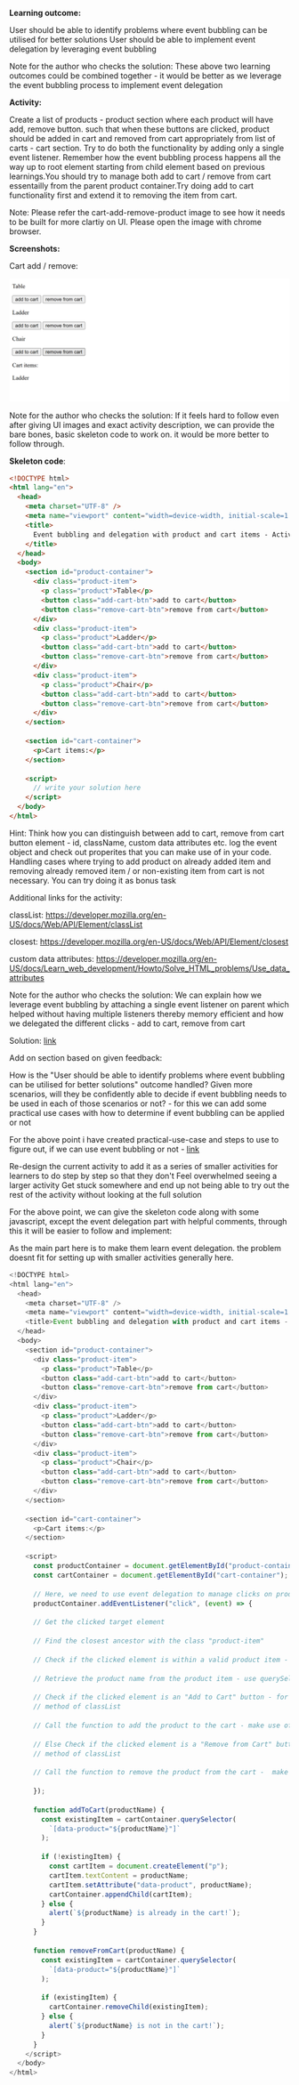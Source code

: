 **Learning outcome:**

User should be able to identify problems where event bubbling can be utilised for better solutions
User should be able to implement event delegation by leveraging event bubbling

Note for the author who checks the solution: These above two learning outcomes could be combined together - it would be better as we leverage the event bubbling process to implement event delegation

**Activity:**

Create a list of products - product section where each product will have add, remove button.
such that when these buttons are clicked, product should be added in cart and removed from cart appropriately from list of carts - cart section. Try to do both the functionality by adding only a single event listener. Remember how the event bubbling process happens all the way up to root element starting from child element based on previous learnings.You should try to manage both add to cart / remove from cart essentailly from the parent product container.Try doing add to cart functionality first and extend it to removing the item from cart.

Note: Please refer the cart-add-remove-product image to see how it needs to be built for
more clartiy on UI. Please open the image with chrome browser.

**Screenshots:**

Cart add / remove:

![cart-add-remove-product img](cart-add-remove-product.png)

Note for the author who checks the solution: If it feels hard to follow even after giving UI images and exact activity description, we can provide the bare bones, basic skeleton code to work on. it would be more better to follow through.

**Skeleton code**:

```html
<!DOCTYPE html>
<html lang="en">
  <head>
    <meta charset="UTF-8" />
    <meta name="viewport" content="width=device-width, initial-scale=1.0" />
    <title>
      Event bubbling and delegation with product and cart items - Activity - 34
    </title>
  </head>
  <body>
    <section id="product-container">
      <div class="product-item">
        <p class="product">Table</p>
        <button class="add-cart-btn">add to cart</button>
        <button class="remove-cart-btn">remove from cart</button>
      </div>
      <div class="product-item">
        <p class="product">Ladder</p>
        <button class="add-cart-btn">add to cart</button>
        <button class="remove-cart-btn">remove from cart</button>
      </div>
      <div class="product-item">
        <p class="product">Chair</p>
        <button class="add-cart-btn">add to cart</button>
        <button class="remove-cart-btn">remove from cart</button>
      </div>
    </section>

    <section id="cart-container">
      <p>Cart items:</p>
    </section>

    <script>
      // write your solution here
    </script>
  </body>
</html>
```

Hint: Think how you can distinguish between add to cart, remove from cart button element - id, className, custom data attributes etc. log the event object and check out properites that you can make use of in your code. Handling cases where trying to add product on already added item and removing already removed item / or non-existing item from cart is not necessary. You can try doing it as bonus task

Additional links for the activity:

classList: https://developer.mozilla.org/en-US/docs/Web/API/Element/classList

closest: https://developer.mozilla.org/en-US/docs/Web/API/Element/closest

custom data attributes: https://developer.mozilla.org/en-US/docs/Learn_web_development/Howto/Solve_HTML_problems/Use_data_attributes

Note for the author who checks the solution: We can explain how we leverage event bubbling by attaching a single event listener on parent which helped without having multiple listeners thereby memory efficient and how we delegated the different clicks - add to cart, remove from cart

Solution: [link](index.html)

Add on section based on given feedback:

How is the "User should be able to identify problems where event bubbling can be utilised for better solutions" outcome handled? Given more scenarios, will they be confidently able to decide if event bubbling needs to be used in each of those scenarios or not? - for this we can add some practical use cases with how to determine if event bubbling can be applied or not

For the above point i have created practical-use-case and steps to use to figure out, if we can use event bubbling or not - [link](./practical-use-case.md)

Re-design the current activity to add it as a series of smaller activities for learners to do step by step so that they don't Feel overwhelmed seeing a larger activity
Get stuck somewhere and end up not being able to try out the rest of the activity without looking at the full solution

For the above point, we can give the skeleton code along with some javascript, except the event
delegation part with helpful comments, through this it will be easier to follow and implement:

As the main part here is to make them learn event delegation. the problem doesnt fit for setting up with smaller activities generally here.

```javascript
<!DOCTYPE html>
<html lang="en">
  <head>
    <meta charset="UTF-8" />
    <meta name="viewport" content="width=device-width, initial-scale=1.0" />
    <title>Event bubbling and delegation with product and cart items - Activity - 34</title>
  </head>
  <body>
    <section id="product-container">
      <div class="product-item">
        <p class="product">Table</p>
        <button class="add-cart-btn">add to cart</button>
        <button class="remove-cart-btn">remove from cart</button>
      </div>
      <div class="product-item">
        <p class="product">Ladder</p>
        <button class="add-cart-btn">add to cart</button>
        <button class="remove-cart-btn">remove from cart</button>
      </div>
      <div class="product-item">
        <p class="product">Chair</p>
        <button class="add-cart-btn">add to cart</button>
        <button class="remove-cart-btn">remove from cart</button>
      </div>
    </section>

    <section id="cart-container">
      <p>Cart items:</p>
    </section>

    <script>
      const productContainer = document.getElementById("product-container");
      const cartContainer = document.getElementById("cart-container");

      // Here, we need to use event delegation to manage clicks on product-container
      productContainer.addEventListener("click", (event) => {

      // Get the clicked target element

      // Find the closest ancestor with the class "product-item"

      // Check if the clicked element is within a valid product item - if the productItem exists

      // Retrieve the product name from the product item - use querySelector on productItem

      // Check if the clicked element is an "Add to Cart" button - for this, you can make use of contains
      // method of classList

      // Call the function to add the product to the cart - make use of addToCart() function

      // Else Check if the clicked element is a "Remove from Cart" button - for this, you can make use of contains
      // method of classList

      // Call the function to remove the product from the cart -  make use of removeFromCart() function

      });

      function addToCart(productName) {
        const existingItem = cartContainer.querySelector(
          `[data-product="${productName}"]`
        );

        if (!existingItem) {
          const cartItem = document.createElement("p");
          cartItem.textContent = productName;
          cartItem.setAttribute("data-product", productName);
          cartContainer.appendChild(cartItem);
        } else {
          alert(`${productName} is already in the cart!`);
        }
      }

      function removeFromCart(productName) {
        const existingItem = cartContainer.querySelector(
          `[data-product="${productName}"]`
        );

        if (existingItem) {
          cartContainer.removeChild(existingItem);
        } else {
          alert(`${productName} is not in the cart!`);
        }
      }
    </script>
  </body>
</html>

```
